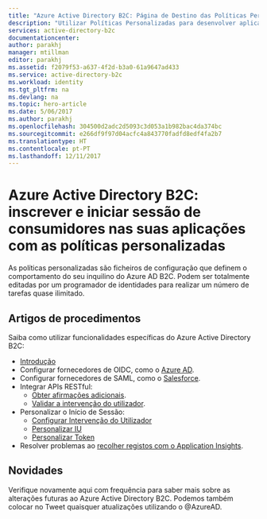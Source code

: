 ```yaml
---
title: "Azure Active Directory B2C: Página de Destino das Políticas Personalizadas | Microsoft Docs"
description: "Utilizar Políticas Personalizadas para desenvolver aplicações orientadas para o consumidor com o Azure Active Directory B2C"
services: active-directory-b2c
documentationcenter: 
author: parakhj
manager: mtillman
editor: parakhj
ms.assetid: f2079f53-a637-4f2d-b3a0-61a9647ad433
ms.service: active-directory-b2c
ms.workload: identity
ms.tgt_pltfrm: na
ms.devlang: na
ms.topic: hero-article
ms.date: 5/06/2017
ms.author: parakhj
ms.openlocfilehash: 304500d2adc2d5093c3d053a1b982bac4da374bc
ms.sourcegitcommit: e266df9f97d04acfc4a843770fadfd8edf4fa2b7
ms.translationtype: HT
ms.contentlocale: pt-PT
ms.lasthandoff: 12/11/2017
---
```

# <a name="azure-active-directory-b2c-sign-up-and-sign-in-consumers-in-your-applications-using-custom-policies"></a>Azure Active Directory B2C: inscrever e iniciar sessão de consumidores nas suas aplicações com as políticas personalizadas
As políticas personalizadas são ficheiros de configuração que definem o comportamento do seu inquilino do Azure AD B2C. Podem ser totalmente editadas por um programador de identidades para realizar um número de tarefas quase ilimitado.

## <a name="how-to-articles"></a>Artigos de procedimentos
Saiba como utilizar funcionalidades específicas do Azure Active Directory B2C:

* [Introdução](active-directory-b2c-overview-custom.md)
* Configurar fornecedores de OIDC, como o [Azure AD](active-directory-b2c-setup-aad-custom.md).
* Configurar fornecedores de SAML, como o [Salesforce](active-directory-b2c-setup-sf-app-custom.md).
* Integrar APIs RESTful:
    * [Obter afirmações adicionais](active-directory-b2c-rest-api-step-custom.md).
    * [Validar a intervenção do utilizador](active-directory-b2c-rest-api-validation-custom.md).
* Personalizar o Início de Sessão:
    * [Configurar Intervenção do Utilizador](active-directory-b2c-configure-signup-self-asserted-custom.md)
    * [Personalizar IU](active-directory-b2c-ui-customization-custom.md)
    * [Personalizar Token](active-directory-b2c-reference-manage-sso-and-token-configuration.md)
* Resolver problemas ao [recolher registos com o Application Insights](active-directory-b2c-troubleshoot-custom.md).

## <a name="whats-new"></a>Novidades
Verifique novamente aqui com frequência para saber mais sobre as alterações futuras ao Azure Active Directory B2C. Podemos também colocar no Tweet quaisquer atualizações utilizando o @AzureAD.



